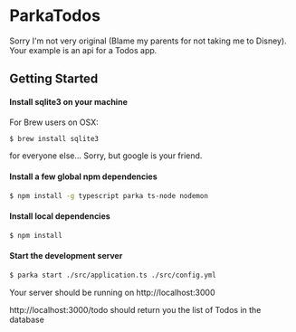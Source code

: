 # ParkaTodos
Sorry I'm not very original (Blame my parents for not taking me to Disney). 
Your example is an api for a Todos app.

## Getting Started

#### Install sqlite3 on your machine 
For Brew users on OSX:
```bash
$ brew install sqlite3
```
for everyone else... Sorry, but google is your friend.

#### Install a few global npm dependencies
```bash
$ npm install -g typescript parka ts-node nodemon
```

#### Install local dependencies
```bash
$ npm install
```

#### Start the development server
```bash
$ parka start ./src/application.ts ./src/config.yml
```

Your server should be running on http://localhost:3000

http://localhost:3000/todo should return you the list of Todos in the database
